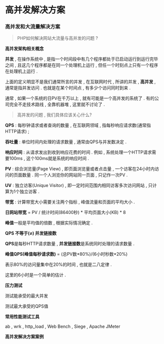 # 高并发解决方案

### 高并发和大流量解决方案

> PHP如何解决网站大流量与高并发的问题 ?

**高并发架构相关概念**

**并发** , 在操作系统中 , 是指一个时间段中有几个程序都处于已启动运行到运行完毕之间 , 且这几个程序都是在同一个处理机上运行 , 但任一个时刻点上只有一个程序在处理机上运行 .

上面的定义明显不是我们通常所言的并发 , 在互联网时代 , 所讲的并发 , **高并发** , 通常是指并发访问 . 也就是在某个时间点 , 有多少个访问同时到来 .

通常 , 如果一个系统的日PV在千万以上 , 就有可能是一个高并发的系统了 . 有的公司完全不走技术路线 , 全靠机器堆 , 这里就不讨论了 .

> 高并发的问题 , 我们具体应该关心什么?

**QPS** : 每秒钟请求或者查询的数量 , 在互联网领域 , 指每秒响应请求数\(通常指HTTP请求\) ;

**吞吐量** : 单位时间内处理的请求数量 , 通常由QPS与并发数决定 .

**响应时间** : 从请求发出到收到响应花费的时间 . 例如 , 系统处理一个HTTP请求需要100ms , 这个100ms就是系统的响应时间 .

**PV** : 综合浏览量\(Page View\) , 即页面浏览量或者点击量 , 一个访客在24小时内访问的页面数量 . 同一个人浏览你的网站同一页面 , 只记作一次PV .

**UV** : 独立访客\(Unique Visitor\) , 即一定时间范围内相同访客多次访问网站 , 只计算为1个独立访客 .

**带宽** : 计算带宽大小需要关注两个指标 , 峰值流量和页面的平均大小 .

**日网站带宽** = PV / 统计时间\(86400秒\) \* 平均页面大小\(KB\) \* 8

**峰值**一般是平均值的倍数 , 根据实际情况确定 .

**QPS 不等于\(≠\) 并发链接数**

**QPS**是每秒HTTP请求数量 , **并发链接数**是系统同时处理的请求数量 .

**峰值QPS\(峰值每秒请求数\)** = \(总PV数\*80%\)/\(6小时秒数\*20%\)

表示80%的访问量集中在20%的时间 , 也就是二八定律 .

这里的6小时是一个简单的估计 .

**压力测试**

测试能承受的最大并发

测试最大承受的QPS值

**常用性能测试工具**

ab , wrk , http\_load , Web Bench , Siege , Apache JMeter

**高并发解决方案案例**

